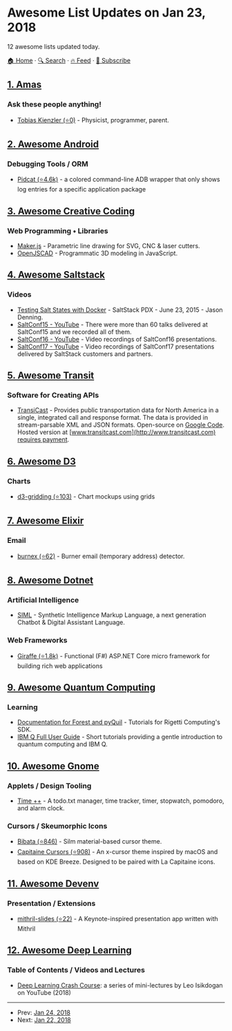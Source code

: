 # Awesome List Updates on Jan 23, 2018

12 awesome lists updated today.

[🏠 Home](/README.md) · [🔍 Search](https://test.trackawesomelist.com/search/) · [🔥 Feed](https://test.trackawesomelist.com/rss.xml) · [📮 Subscribe](https://trackawesomelist.us17.list-manage.com/subscribe?u=d2f0117aa829c83a63ec63c2f&id=36a103854c)



## [1. Amas](/content/sindresorhus/amas/README.md)

### Ask these people anything!

*   [Tobias Kienzler (⭐0)](https://github.com/zommuter/ama) - Physicist, programmer, parent.

## [2. Awesome Android](/content/JStumpp/awesome-android/README.md)

### Debugging Tools / ORM

*   [Pidcat (⭐4.6k)](https://github.com/JakeWharton/pidcat) - a colored command-line ADB wrapper that only shows log entries for a specific application package

## [3. Awesome Creative Coding](/content/terkelg/awesome-creative-coding/README.md)

### Web Programming • Libraries

*   [Maker.js](https://maker.js.org) - Parametric line drawing for SVG, CNC & laser cutters.
*   [OpenJSCAD](https://openjscad.org) - Programmatic 3D modeling in JavaScript.

## [4. Awesome Saltstack](/content/hbokh/awesome-saltstack/README.md)

### Videos

*   [Testing Salt States with Docker](https://www.youtube.com/watch?v=_xO7wj19OzI) - SaltStack PDX - June 23, 2015 - Jason Denning.
*   [SaltConf15 - YouTube](https://www.youtube.com/playlist?list=PL9svBjLDUl_8BqpIDKlCTqHZI2mkysTvZ) - There were more than 60 talks delivered at SaltConf15 and we recorded all of them.
*   [SaltConf16 - YouTube](https://www.youtube.com/playlist?list=PL9svBjLDUl_-sVwcRliUQ-VGDb2qvwpx_) - Video recordings of SaltConf16 presentations.
*   [SaltConf17 - YouTube](https://www.youtube.com/playlist?list=PL9svBjLDUl_-8yJxp-nSlmM9KYEQH4fgj) - Video recordings of SaltConf17 presentations delivered by SaltStack customers and partners.

## [5. Awesome Transit](/content/CUTR-at-USF/awesome-transit/README.md)

### Software for Creating APIs

*   [TransiCast](http://www.transicast.com/) - Provides public transportation data for North America in a single, integrated call and response format. The data is provided in stream-parsable XML and JSON formats.  Open-source on [Google Code](https://code.google.com/archive/p/rasa/).  Hosted version at [www.transitcast.com](http://www.transitcast.com) [requires payment](http://www.transicast.com/coststructure.html).

## [6. Awesome D3](/content/wbkd/awesome-d3/README.md)

### Charts

*   [d3-gridding (⭐103)](https://github.com/romsson/d3-gridding) - Chart mockups using grids

## [7. Awesome Elixir](/content/h4cc/awesome-elixir/README.md)

### Email

*   [burnex (⭐62)](https://github.com/Betree/burnex) - Burner email (temporary address) detector.

## [8. Awesome Dotnet](/content/quozd/awesome-dotnet/README.md)

### Artificial Intelligence

*   [SIML](https://simlbot.com/) - Synthetic Intelligence Markup Language, a next generation Chatbot & Digital Assistant Language.

### Web Frameworks

*   [Giraffe (⭐1.8k)](https://github.com/giraffe-fsharp/Giraffe) - Functional (F#) ASP.NET Core micro framework for building rich web applications

## [9. Awesome Quantum Computing](/content/desireevl/awesome-quantum-computing/README.md)

### Learning

*   [Documentation for Forest and pyQuil](http://pyquil.readthedocs.io/en/latest/) - Tutorials for Rigetti Computing's SDK.
*   [IBM Q Full User Guide](https://quantumexperience.ng.bluemix.net/qx/tutorial?sectionId=full-user-guide\&page=introduction) - Short tutorials providing a gentle introduction to quantum computing and IBM Q.

## [10. Awesome Gnome](/content/Kazhnuz/awesome-gnome/README.md)

### Applets / Design Tooling

*   [Time ++](https://extensions.gnome.org/extension/1238/time/) - A todo.txt manager, time tracker, timer, stopwatch, pomodoro, and alarm clock.

### Cursors / Skeumorphic Icons

*   [Bibata (⭐846)](https://github.com/KaizIqbal/Bibata_Cursor) - Silm material-based cursor theme.
*   [Capitaine Cursors (⭐908)](https://github.com/keeferrourke/capitaine-cursors) - An x-cursor theme inspired by macOS and based on KDE Breeze. Designed to be paired with La Capitaine icons.

## [11. Awesome Devenv](/content/jondot/awesome-devenv/README.md)

### Presentation / Extensions

*   [mithril-slides (⭐22)](https://github.com/wulab/mithril-slides) - A Keynote-inspired presentation app written with Mithril

## [12. Awesome Deep Learning](/content/ChristosChristofidis/awesome-deep-learning/README.md)

### Table of Contents / Videos and Lectures

*   [Deep Learning Crash Course](https://www.youtube.com/watch?v=oS5fz_mHVz0\&list=PLWKotBjTDoLj3rXBL-nEIPRN9V3a9Cx07): a series of mini-lectures by Leo Isikdogan on YouTube (2018)

---

- Prev: [Jan 24, 2018](/content/2018/01/24/README.md)
- Next: [Jan 22, 2018](/content/2018/01/22/README.md)